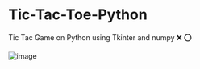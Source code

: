 # Tic-Tac-Toe-Python
Tic Tac Game on Python using Tkinter and numpy ❌ ⭕


![image](https://github.com/DhruvJhaJet/Tic-Tac-Toe-Python/assets/116288192/65e03b56-3c7b-48ff-9e2d-f29dba5b90b6)
